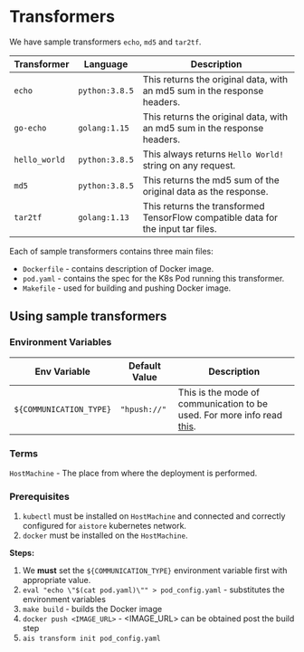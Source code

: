 # Transformers

We have sample transformers `echo`, `md5` and `tar2tf`.

| Transformer | Language | Description |
| ---------- | -------- | ----------- |
| `echo` | `python:3.8.5` | This returns the original data, with an md5 sum in the response headers. |
| `go-echo` | `golang:1.15` | This returns the original data, with an md5 sum in the response headers. |
| `hello_world` | `python:3.8.5` | This always returns `Hello World!` string on any request. |
| `md5` | `python:3.8.5` | This returns the md5 sum of the original data as the response. |
| `tar2tf` | `golang:1.13` | This returns the transformed TensorFlow compatible data for the input tar files. |

Each of sample transformers contains three main files:
- `Dockerfile` - contains description of Docker image.
- `pod.yaml` - contains the spec for the K8s Pod running this transformer.
- `Makefile` - used for building and pushing Docker image.

## Using sample transformers

### Environment Variables

| Env Variable | Default Value | Description |
| ------ | ------ | ------ |
| `${COMMUNICATION_TYPE}` | `"hpush://"` | This is the mode of communication to be used. For more info read [this](https://github.com/NVIDIA/aistore/blob/master/docs/transformations.md#overview). |

### Terms

`HostMachine` - The place from where the deployment is performed.

### Prerequisites

1. `kubectl` must be installed on `HostMachine` and connected and correctly configured for `aistore` kubernetes network.
2. `docker` must be installed on the `HostMachine`.

**Steps:**

1. We **must** set the `${COMMUNICATION_TYPE}` environment variable first with appropriate value.
2. `eval "echo \"$(cat pod.yaml)\"" > pod_config.yaml` - substitutes the environment variables
3. `make build` - builds the Docker image
4. `docker push <IMAGE_URL>` - <IMAGE_URL> can be obtained post the build step
5. `ais transform init pod_config.yaml`
